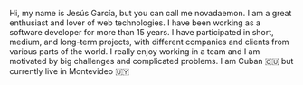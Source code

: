 Hi, my name is Jesús García, but you can call me novadaemon. I am a great enthusiast and lover of web technologies. I have been working as a software developer for more than 15 years. I have participated in short, medium, and long-term projects, with different companies and clients from various parts of the world. I really enjoy working in a team and I am motivated by big challenges and complicated problems. I am Cuban 🇨🇺 but currently live in Montevideo 🇺🇾
